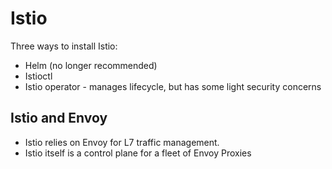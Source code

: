 # Istio

Three ways to install Istio:
- Helm (no longer recommended)
- Istioctl
- Istio operator - manages lifecycle, but has some light security concerns

## Istio and Envoy

- Istio relies on Envoy for L7 traffic management.
- Istio itself is a control plane for a fleet of Envoy Proxies